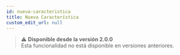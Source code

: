 ```yaml
---
id: nueva-caracteristica
title: Nueva Característica
custom_edit_url: null
---
```

> ⚠️ **Disponible desde la versión 2.0.0**  
> Esta funcionalidad no está disponible en versiones anteriores.